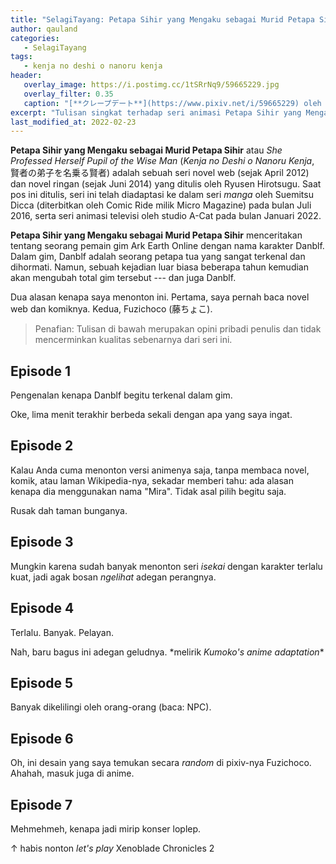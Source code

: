 ```yaml
---
title: "SelagiTayang: Petapa Sihir yang Mengaku sebagai Murid Petapa Sihir"
author: qauland
categories:
   - SelagiTayang
tags:
   - kenja no deshi o nanoru kenja
header:
   overlay_image: https://i.postimg.cc/1tSRrNq9/59665229.jpg
   overlay_filter: 0.35
   caption: "[**クレープデート**](https://www.pixiv.net/i/59665229) oleh 藤ちょこ"
excerpt: "Tulisan singkat terhadap seri animasi Petapa Sihir yang Mengaku sebagai Murid Petapa Sihir."
last_modified_at: 2022-02-23
---
```


**Petapa Sihir yang Mengaku sebagai Murid Petapa Sihir** atau *She Professed Herself Pupil of the Wise Man* (*Kenja no Deshi o Nanoru Kenja*, 賢者の弟子を名乗る賢者) adalah sebuah seri novel web (sejak April 2012) dan novel ringan (sejak Juni 2014) yang ditulis oleh Ryusen Hirotsugu. Saat pos ini ditulis, seri ini telah diadaptasi ke dalam seri *manga* oleh Suemitsu Dicca (diterbitkan oleh Comic Ride milik Micro Magazine) pada bulan Juli 2016, serta seri animasi televisi oleh studio A-Cat pada bulan Januari 2022.

**Petapa Sihir yang Mengaku sebagai Murid Petapa Sihir** menceritakan tentang seorang pemain gim Ark Earth Online dengan nama karakter Danblf. Dalam gim, Danblf adalah seorang petapa tua yang sangat terkenal dan dihormati. Namun, sebuah kejadian luar biasa beberapa tahun kemudian akan mengubah total gim tersebut --- dan juga Danblf.

Dua alasan kenapa saya menonton ini. Pertama, saya pernah baca novel web dan komiknya. Kedua, Fuzichoco (藤ちょこ).

> Penafian: Tulisan di bawah merupakan opini pribadi penulis dan tidak mencerminkan kualitas sebenarnya dari seri ini.

## Episode 1

Pengenalan kenapa Danblf begitu terkenal dalam gim.

Oke, lima menit terakhir berbeda sekali dengan apa yang saya ingat.

## Episode 2

Kalau Anda cuma menonton versi animenya saja, tanpa membaca novel, komik, atau laman Wikipedia-nya, sekadar memberi tahu: ada alasan kenapa dia menggunakan nama "Mira". Tidak asal pilih begitu saja.

Rusak dah taman bunganya.

## Episode 3

Mungkin karena sudah banyak menonton seri *isekai* dengan karakter terlalu kuat, jadi agak bosan *ngelihat* adegan perangnya.

## Episode 4

Terlalu. Banyak. Pelayan.

Nah, baru bagus ini adegan geludnya. \*melirik *Kumoko's anime adaptation*\*

## Episode 5

Banyak dikelilingi oleh orang-orang (baca: NPC).

## Episode 6

Oh, ini desain yang saya temukan secara *random* di pixiv-nya Fuzichoco. Ahahah, masuk juga di anime.

## Episode 7

Mehmehmeh, kenapa jadi mirip konser loplep.

↑ habis nonton *let's play* Xenoblade Chronicles 2
